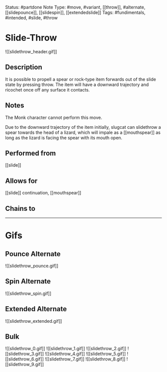 Status: #partdone
Note Type: #move, #variant, [[throw]], #alternate, [[slidepounce]], [[slidespin]], [[extendedslide]]
Tags: #fundimentals, #intended, #slide, #throw 

# Slide-Throw
![[slidethrow_header.gif]]
## Description
It is possible to propell a spear or rock-type item forwards out of the slide state by pressing throw. The item will have a downward trajectory and ricochet once off any surface it contacts.

## Notes
The Monk character cannot perform this move.

Due to the downward trajectory of the item initially, slugcat can slidethrow a spear towards the head of a lizard, which will impale as a [[mouthspear]] as long as the lizard is facing the spear with its mouth open.

## Performed from
[[slide]]

## Allows for
[[slide]] continuation, [[mouthspear]]

## Chains to


___
# Gifs
## Pounce Alternate
![[slidethrow_pounce.gif]]
## Spin Alternate
![[slidethrow_spin.gif]]
## Extended Alternate
![[slidethrow_extended.gif]]
## Bulk
![[slidethrow_0.gif]]
![[slidethrow_1.gif]]
![[slidethrow_2.gif]]
![[slidethrow_3.gif]]
![[slidethrow_4.gif]]
![[slidethrow_5.gif]]
![[slidethrow_6.gif]]
![[slidethrow_7.gif]]
![[slidethrow_8.gif]]
![[slidethrow_9.gif]]
